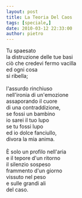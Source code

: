 ```yaml
---
layout: post
title: La Teoria Del Caos
tags: [speciale,]
date: 2010-03-12 22:33:00
author: pietro
---
```

Tu spaesato<br/>la distruzione delle tue basi<br/>ciò che credevi fermo vacilla<br/>ed ogni cosa<br/>si ribella;<br/><br/>l'assurdo rinchiuso<br/>nell'ironia di un'emozione<br/>assaporando il cuore<br/>di una contraddizione,<br/>se fossi un bambino<br/>io sarei il tuo lupo<br/>se tu fossi lupo<br/>ed io dolce fanciullo,<br/>divora la mia anima.<br/><br/>È solo un profilo nell'aria<br/>e il tepore d'un ritorno<br/>il silenzio sospeso<br/>frammento d'un giorno<br/>vissuto nel peso <br/>e sulle grandi ali<br/>del caso.
